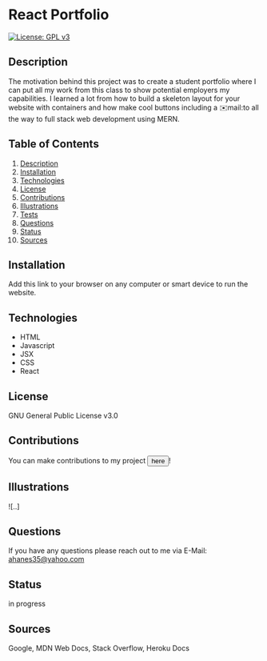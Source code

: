 # React Portfolio
[![License: GPL v3](https://img.shields.io/badge/License-GPLv3-blue.svg)](https://www.gnu.org/licenses/gpl-3.0)

## Description <a name="description"></a>
The motivation behind this project was to create a student portfolio where I can put all my work from this class to show potential employers my capabilities. I learned a lot from  how to build a skeleton layout for your website with containers and how make cool buttons including a ✉️mail:to all the way to full stack web development using MERN. 

## Table of Contents
1. [Description](#description)
2. [Installation](#installation)
3. [Technologies](#technologies)
4. [License](#license)
5. [Contributions](#contributions)
6. [Illustrations](#illustrations)
7. [Tests](#tests)
8. [Questions](#questions)
9. [Status](#status)
10. [Sources](#sources)

## Installation <a name="installation"></a>
Add this link to your browser on any computer or smart device to run the website.

## Technologies <a name="technologies"></a>
   - HTML
   - Javascript
   - JSX
   - CSS
   - React

## License <a name="license"></a>
GNU General Public License v3.0

## Contributions <a name="contributions"></a>
You can make contributions to my project <button target=_blank href="https://github.com/amandajean007">here</button>! 

## Illustrations <a name="illustrations"></a>
![..]

## Questions <a name="questions"></a>
If you have any questions please reach out to me via E-Mail: ahanes35@yahoo.com

## Status <a name="status"></a>
in progress

## Sources <a name="sources"></a>
Google, MDN Web Docs, Stack Overflow, Heroku Docs
